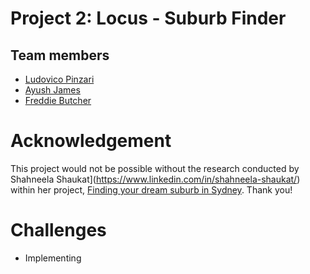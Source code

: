 # Project 2: Locus - Suburb Finder

## Team members
- [Ludovico Pinzari](https://github.com/lpinzari)
- [Ayush James](https://github.com/iwishjames)
- [Freddie Butcher](https://github.com/freddiebutcher)


# Acknowledgement
This project would not be possible without the research conducted by Shahneela Shaukat](https://www.linkedin.com/in/shahneela-shaukat/) within her project, [Finding your dream suburb in Sydney](http://res.cloudinary.com/general-assembly-profiles/image/upload/v1550727233/wlmhp4pbnl5rxupkfzrn.pdf).
Thank you!


# Challenges
- Implementing
